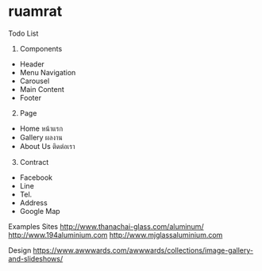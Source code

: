 # ruamrat

Todo List
1. Components
- Header
- Menu Navigation
- Carousel
- Main Content
- Footer

2. Page
- Home หน้าแรก
- Gallery ผลงาน
- About Us ติดต่อเรา

3. Contract
- Facebook
- Line 
- Tel.
- Address
- Google Map

Examples Sites
http://www.thanachai-glass.com/aluminum/
http://www.194aluminium.com
http://www.mjglassaluminium.com

Design
https://www.awwwards.com/awwwards/collections/image-gallery-and-slideshows/